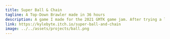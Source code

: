 ```yaml
---
title: Super Ball & Chain
tagline: A Top-Down Brawler made in 36 hours
description: A game I made for the 2021 GMTK game jam. After trying a lot of unique and quirky game ideas, this was an attempt to go back to basics and just make a fun game that feels good to play. I'll make an improved version someday.
link: https://kylebyte.itch.io/super-ball-and-chain
image: ../../assets/projects/ball.png
---
```

